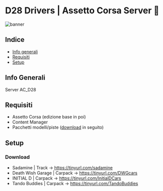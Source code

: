 # D28 Drivers | Assetto Corsa Server 🏁
![banner](https://cdn.discordapp.com/attachments/816602517735211008/816818095090958366/street_drift_vol.i.png)
## Indice
* [Info generali](#info-generali)
* [Requisiti](#requisiti)
* [Setup](#setup)

## Info Generali
Server AC_D28

## Requisiti
* Assetto Corsa (edizione base in poi)
* Content Manager
* Pacchetti modelli/piste ([download](#download) in seguito)

## Setup
### Download
* Sadamine | Track -> https://tinyurl.com/sadamine
* Death Wish Garage | Carpack -> https://tinyurl.com/DWGcars
* INITIAL D | Carpack -> https://tinyurl.com/InitialDCars
* Tando Buddies | Carpack -> https://tinyurl.com/TandoBuddies
